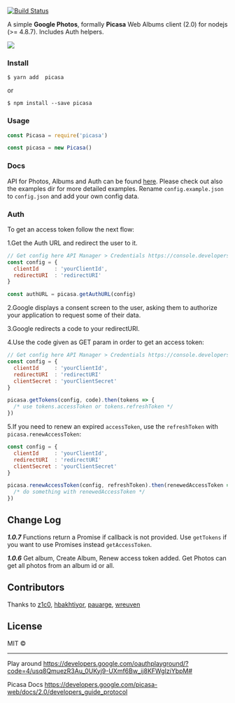 [![Build Status](https://travis-ci.org/esteban-uo/picasa.svg)](https://travis-ci.org/esteban-uo/picasa)

A simple **Google Photos**, formally **Picasa** Web Albums client (2.0) for nodejs (>= 4.8.7). Includes Auth helpers.

<img src="https://www.wptribe.net/wp-content/uploads/2013/01/Picasa_Logo.jpg" />

### Install
```
$ yarn add  picasa
```
or
```
$ npm install --save picasa
```

### Usage
```js
const Picasa = require('picasa')

const picasa = new Picasa()
```

### Docs
API for Photos, Albums and Auth can be found [here](./docs). Please check out also the examples dir for more detailed examples. Rename `config.example.json` to `config.json` and add your own config data.

### Auth

To get an access token follow the next flow:

1.Get the Auth URL and redirect the user to it.

```js
// Get config here API Manager > Credentials https://console.developers.google.com/home/dashboard
const config = {
  clientId     : 'yourClientId',
  redirectURI  : 'redirectURI'
}

const authURL = picasa.getAuthURL(config)
```

2.Google displays a consent screen to the user, asking them to authorize your application to request some of their data.

3.Google redirects a code to your redirectURI.

4.Use the code given as GET param in order to get an access token:

```js
// Get config here API Manager > Credentials https://console.developers.google.com/home/dashboard
const config = {
  clientId     : 'yourClientId',
  redirectURI  : 'redirectURI'
  clientSecret : 'yourClientSecret'
}

picasa.getTokens(config, code).then(tokens => {
  /* use tokens.accessToken or tokens.refreshToken */
})
```

5.If you need to renew an expired `accessToken`, use the `refreshToken` with `picasa.renewAccessToken`:

```js
const config = {
  clientId     : 'yourClientId',
  redirectURI  : 'redirectURI'
  clientSecret : 'yourClientSecret'
}

picasa.renewAccessToken(config, refreshToken).then(renewedAccessToken => {
  /* do something with renewedAccessToken */
})
```

Change Log
-------
***1.0.7*** Functions return a Promise if callback is not provided. Use `getTokens` if you want to use Promises instead `getAccessToken`.

***1.0.6*** Get album, Create Album, Renew access token added. Get Photos can get all photos from an album id or all.

Contributors
-------
Thanks to
[z1c0](https://github.com/z1c0), [hbakhtiyor](https://github.com/hbakhtiyor), [pauarge](https://github.com/pauarge), [wreuven](https://github.com/wreuven)

License
-------

MIT ©

---

Play around https://developers.google.com/oauthplayground/?code=4/usq8QmuezR3Au_0UKyj9-UXmf6Bw_ij8KFWgIziYbpM#

Picasa Docs https://developers.google.com/picasa-web/docs/2.0/developers_guide_protocol